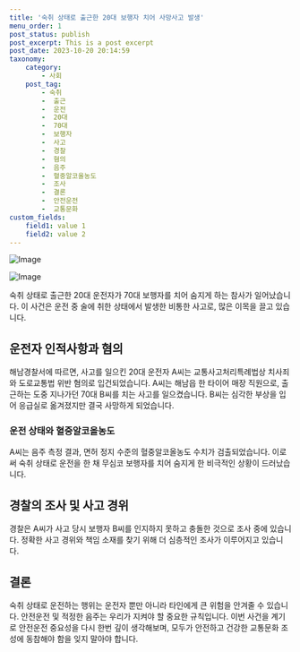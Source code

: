 ```yaml
---
title: '숙취 상태로 출근한 20대 보행자 치어 사망사고 발생'
menu_order: 1
post_status: publish
post_excerpt: This is a post excerpt
post_date: 2023-10-20 20:14:59
taxonomy:
    category:
        - 사회
    post_tag:
        - 숙취
        -  출근
        -  운전
        -  20대
        -  70대
        -  보행자
        -  사고
        -  경찰
        -  혐의
        -  음주
        -  혈중알코올농도
        -  조사
        -  결론
        -  안전운전
        -  교통문화
custom_fields:
    field1: value 1
    field2: value 2
---
```


![Image](https://imgnews.pstatic.net/image/031/2024/02/07/0000811230_001_20240207122301079.jpg?type=w647)

![Image](https://imgnews.pstatic.net/image/031/2024/02/07/0000811230_002_20240207122301101.jpg?type=w647)


숙취 상태로 출근한 20대 운전자가 70대 보행자를 치어 숨지게 하는 참사가 일어났습니다. 이 사건은 운전 중 술에 취한 상태에서 발생한 비통한 사고로, 많은 이목을 끌고 있습니다. 

## 운전자 인적사항과 혐의
해남경찰서에 따르면, 사고를 일으킨 20대 운전자 A씨는 교통사고처리특례법상 치사죄와 도로교통법 위반 혐의로 입건되었습니다. A씨는 해남읍 한 타이어 매장 직원으로, 출근하는 도중 지나가던 70대 B씨를 치는 사고를 일으켰습니다. B씨는 심각한 부상을 입어 응급실로 옮겨졌지만 결국 사망하게 되었습니다.

### 운전 상태와 혈중알코올농도
A씨는 음주 측정 결과, 면허 정지 수준의 혈중알코올농도 수치가 검출되었습니다. 이로써 숙취 상태로 운전을 한 채 무심코 보행자를 치어 숨지게 한 비극적인 상황이 드러났습니다.

## 경찰의 조사 및 사고 경위
경찰은 A씨가 사고 당시 보행자 B씨를 인지하지 못하고 충돌한 것으로 조사 중에 있습니다. 정확한 사고 경위와 책임 소재를 찾기 위해 더 심층적인 조사가 이루어지고 있습니다.

## 결론
숙취 상태로 운전하는 행위는 운전자 뿐만 아니라 타인에게 큰 위험을 안겨줄 수 있습니다. 안전운전 및 적정한 음주는 우리가 지켜야 할 중요한 규칙입니다. 이번 사건을 계기로 안전운전 중요성을 다시 한번 깊이 생각해보며, 모두가 안전하고 건강한 교통문화 조성에 동참해야 함을 잊지 말아야 합니다.
